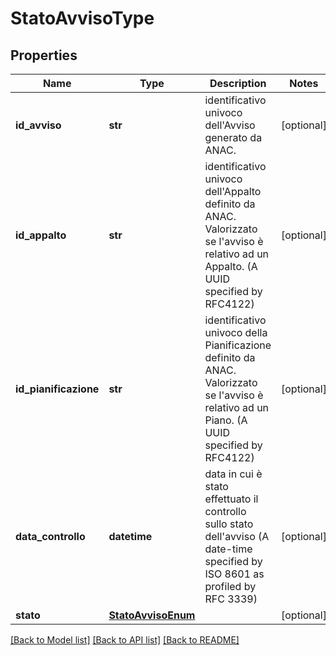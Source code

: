 # StatoAvvisoType

## Properties
Name | Type | Description | Notes
------------ | ------------- | ------------- | -------------
**id_avviso** | **str** | identificativo univoco dell&#x27;Avviso generato da ANAC. | [optional] 
**id_appalto** | **str** | identificativo univoco dell&#x27;Appalto definito da ANAC. Valorizzato se l&#x27;avviso è relativo ad un Appalto. (A UUID specified by RFC4122) | [optional] 
**id_pianificazione** | **str** | identificativo univoco della Pianificazione definito da ANAC. Valorizzato se l&#x27;avviso è relativo ad un Piano. (A UUID specified by RFC4122) | [optional] 
**data_controllo** | **datetime** | data in cui è stato effettuato il controllo sullo stato dell&#x27;avviso (A date-time specified by ISO 8601 as profiled by RFC 3339) | [optional] 
**stato** | [**StatoAvvisoEnum**](StatoAvvisoEnum.md) |  | [optional] 

[[Back to Model list]](../README.md#documentation-for-models) [[Back to API list]](../README.md#documentation-for-api-endpoints) [[Back to README]](../README.md)

